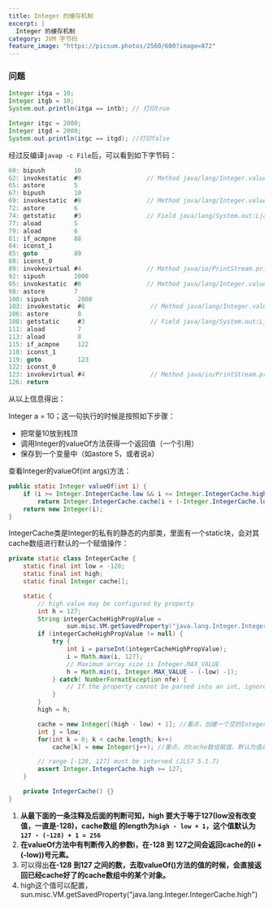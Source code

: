 ```yaml
---
title: Integer 的缓存机制
excerpt: |
  Integer 的缓存机制
category: JVM 字节码
feature_image: "https://picsum.photos/2560/600?image=872"
---
```

### 问题

```java
Integer itga = 10;
Integer itgb = 10;
System.out.println(itga == intb); // 打印true

Integer itgc = 2000;
Integer itgd = 2000;
System.out.println(itgc == itgd); //打印false
```

经过反编译`javap -c File`后，可以看到如下字节码：

```java
60: bipush        10
62: invokestatic  #8                  // Method java/lang/Integer.valueOf:(I)Ljava/lang/Integer;
65: astore        5
67: bipush        10
69: invokestatic  #8                  // Method java/lang/Integer.valueOf:(I)Ljava/lang/Integer;
72: astore        6
74: getstatic     #3                  // Field java/lang/System.out:Ljava/io/PrintStream;
77: aload         5
79: aload         6
81: if_acmpne     88
84: iconst_1
85: goto          89
88: iconst_0
89: invokevirtual #4                  // Method java/io/PrintStream.println:(Z)V
92: sipush        2000
95: invokestatic  #8                  // Method java/lang/Integer.valueOf:(I)Ljava/lang/Integer;
98: astore        7
100: sipush        2000
103: invokestatic  #8                  // Method java/lang/Integer.valueOf:(I)Ljava/lang/Integer;
106: astore        8
108: getstatic     #3                  // Field java/lang/System.out:Ljava/io/PrintStream;
111: aload         7
113: aload         8
115: if_acmpne     122
118: iconst_1
119: goto          123
122: iconst_0
123: invokevirtual #4                  // Method java/io/PrintStream.println:(Z)V
126: return
```

从以上信息得出：

Integer a = 10；这一句执行的时候是按照如下步骤：

- 把常量10放到栈顶
- 调用Integer的valueOf方法获得一个返回值（一个引用）
- 保存到一个变量中（如astore 5，或者说a）

查看Integer的valueOf(int args)方法：

```java
public static Integer valueOf(int i) {
    if (i >= Integer.IntegerCache.low && i <= Integer.IntegerCache.high)
        return Integer.IntegerCache.cache[i + (-Integer.IntegerCache.low)];//重点
    return new Integer(i);
}
```

IntegerCache类是Integer的私有的静态的内部类，里面有一个static块，会对其cache数组进行默认的一个赋值操作：

```java
private static class IntegerCache {
    static final int low = -128;
    static final int high;
    static final Integer cache[];

    static {
        // high value may be configured by property
        int h = 127;
        String integerCacheHighPropValue =
                sun.misc.VM.getSavedProperty("java.lang.Integer.IntegerCache.high");
        if (integerCacheHighPropValue != null) {
            try {
                int i = parseInt(integerCacheHighPropValue);
                i = Math.max(i, 127);
                // Maximum array size is Integer.MAX_VALUE
                h = Math.min(i, Integer.MAX_VALUE - (-low) -1);
            } catch( NumberFormatException nfe) {
                // If the property cannot be parsed into an int, ignore it.
            }
        }
        high = h;

        cache = new Integer[(high - low) + 1]; //重点，创建一个空的Integer数组，长度为high - low + 1，默认长度为256
        int j = low;
        for(int k = 0; k < cache.length; k++)
            cache[k] = new Integer(j++); //重点，对cache数组赋值，默认为值从-128到127，递增1，如果取值为10的元素，则要取出cache中的第10+ (-low) 号元素

        // range [-128, 127] must be interned (JLS7 5.1.7)
        assert Integer.IntegerCache.high >= 127;
    }

    private IntegerCache() {}
}
```

1. **从最下面的一条注释及后面的判断可知，high 要大于等于127(low没有改变值，一直是-128)，cache数组 的length为`high - low + 1`，这个值默认为`127 - (-128) + 1 = 256`**
2. **在valueOf方法中有判断传入的参数i，在-128 到 127之间会返回cache的(i + (-low))号元素。**
3. 可以得出**在-128 到127 之间的数，去取valueOf()方法的值的时候，会直接返回已经cache好了的cache数组中的某个对象。**
4. high这个值可以配置，sun.misc.VM.getSavedProperty("java.lang.Integer.IntegerCache.high")
